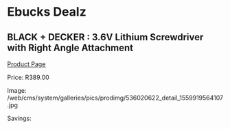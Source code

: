 
# Ebucks Dealz
## BLACK + DECKER : 3.6V Lithium Screwdriver with Right Angle Attachment
[Product Page](https://www.ebucks.com/web/shop/productSelected.do?prodId=536020622&catId=370101825)

Price: R389.00

Image: /web/cms/system/galleries/pics/prodimg/536020622_detail_1559919564107.jpg

Savings: 


	